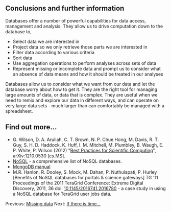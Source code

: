 ## Conclusions and further information

Databases offer a number of powerful capabilities for data access, management and analysis. They allow us to drive computation down to the database to,

* Select data we are interested in
* Project data so we only retrieve those parts we are interested in
* Filter data according to various criteria
* Sort data
* Use aggregation operations to perform analyses across sets of data
* Represent missing or incomplete data and prompt us to consider what an absence of data means and how it should be treated in our analyses

Databases allow us to consider what we want from our data and let the database worry about how to get it. They are the right tool for managing large amounts of data, or data that is complex. They are useful when we need to remix and explore our data in different ways, and can operate on very large data sets - much larger than can comfortably be managed with a spreadsheet.

## Find out more...

* G. Wilson, D. A. Aruliah, C. T. Brown, N. P. Chue Hong, M. Davis, R. T. Guy, S. H. D. Haddock, K. Huff, I. M. Mitchell, M. Plumbley, B. Waugh, E. P. White, P. Wilson (2012) "[Best Practices for Scientific Computing](http://arxiv.org/abs/1210.0530)", arXiv:1210.0530 [cs.MS].
* [NoSQL](http://nosql-database.org/) - a comprehensive list of NoSQL databases.
* [MongoDB manual](http://docs.mongodb.org/manual/)
* M.R. Hanlon, R. Dooley, S. Mock, M. Dahan, P. Nuthulapati, P. Hurley [Benefits of NoSQL databases for portals & science gateways] TG '11 Proceedings of the 2011 TeraGrid Conference: Extreme Digital Discovery, 2011, 36 doi: [10.1145/2016741.2016780](http://dl.acm.org/citation.cfm?id=2016741.2016780) - a case study in using a NoSQL database for TeraGrid user jobs data.

Previous: [Missing data](MissingData.md) Next: [If there is time...](BitsAndBobs.md)
